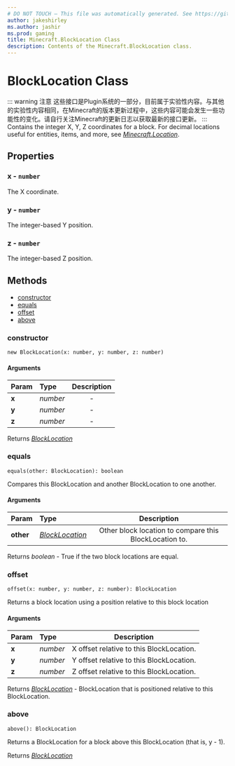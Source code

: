```yaml
---
# DO NOT TOUCH — This file was automatically generated. See https://github.com/Mojang/MinecraftScriptingApiDocsGenerator to modify descriptions, examples, etc.
author: jakeshirley
ms.author: jashir
ms.prod: gaming
title: Minecraft.BlockLocation Class
description: Contents of the Minecraft.BlockLocation class.
---
```

# BlockLocation Class
::: warning 注意
这些接口是Plugin系统的一部分，目前属于实验性内容。与其他的实验性内容相同，在Minecraft的版本更新过程中，这些内容可能会发生一些功能性的变化。请自行关注Minecraft的更新日志以获取最新的接口更新。
:::
Contains the integer X, Y, Z coordinates for a block. For decimal locations useful for entities, items, and more, see [*Minecraft.Location*](../Minecraft/Location.md).

## Properties
### **x** - `number`
The X coordinate.


### **y** - `number`
The integer-based Y position.


### **z** - `number`
The integer-based Z position.



## Methods
- [constructor](#constructor)
- [equals](#equals)
- [offset](#offset)
- [above](#above)
  
### **constructor**
`
new BlockLocation(x: number, y: number, z: number)
`

#### Arguments
| Param | Type | Description |
| :--- | :--- | :---: |
| **x** | *number* | - |
| **y** | *number* | - |
| **z** | *number* | - |

Returns [*BlockLocation*](BlockLocation.md)


### **equals**
`
equals(other: BlockLocation): boolean
`

Compares this BlockLocation and another BlockLocation to one another.
#### Arguments
| Param | Type | Description |
| :--- | :--- | :---: |
| **other** | [*BlockLocation*](BlockLocation.md) | Other block location to compare this BlockLocation to. |

Returns *boolean* - True if the two block locations are equal.


### **offset**
`
offset(x: number, y: number, z: number): BlockLocation
`

Returns a block location using a position relative to this block location
#### Arguments
| Param | Type | Description |
| :--- | :--- | :---: |
| **x** | *number* | X offset relative to this BlockLocation. |
| **y** | *number* | Y offset relative to this BlockLocation. |
| **z** | *number* | Z offset relative to this BlockLocation. |

Returns [*BlockLocation*](BlockLocation.md) - BlockLocation that is positioned relative to this BlockLocation.


### **above**
`
above(): BlockLocation
`

Returns a BlockLocation for a block above this BlockLocation (that is, y - 1).

Returns [*BlockLocation*](BlockLocation.md)


